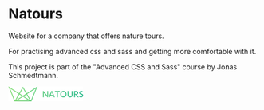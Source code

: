 # Natours 

Website for a company that offers nature tours.  

For practising advanced css and sass and getting more comfortable with it.  

This project is part of the "Advanced CSS and Sass" course by Jonas Schmedtmann.

![logo](./img/logo-green-small-1x.png)

